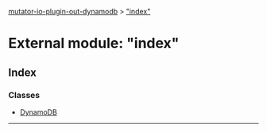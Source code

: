 [mutator-io-plugin-out-dynamodb](../README.md) > ["index"](../modules/_index_.md)



# External module: "index"

## Index

### Classes

* [DynamoDB](../classes/_index_.dynamodb.md)



---
